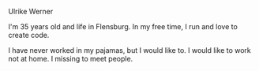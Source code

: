 Ulrike Werner

I'm 35 years old and life in Flensburg.
In my free time, I run and love to create code.

I have never worked in my pajamas, but I would like to.
I would like to work not at home. I missing to meet people.
